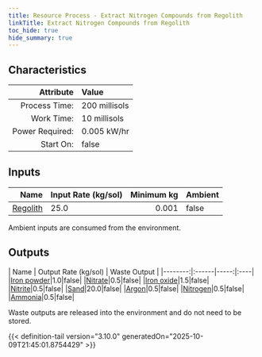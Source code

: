 ```yaml
---
title: Resource Process - Extract Nitrogen Compounds from Regolith
linkTitle: Extract Nitrogen Compounds from Regolith
toc_hide: true
hide_summary: true
---
```

<!-- This is generated by the MarsSim HelpGenertor, do not edit. -->

## Characteristics

| Attribute      | Value |
|--------:|:------|
|Process Time:|200 millisols|
|Work Time:|10 millisols|
|Power Required:|0.005 kW/hr|
|Start On:|false|

## Inputs
| Name      | Input Rate (kg/sol) | Minimum kg | Ambient |
|--------:|:------|-----:|:----|
|[Regolith](/docs/definitions/resource/regolith)|25.0|0.001|false|

Ambient inputs are consumed from the environment.

## Outputs
| Name      | Output Rate (kg/sol) | Waste Output |
|--------:|:------|-----:|:----|
|[Iron powder](/docs/definitions/resource/iron-powder)|1.0|false|
|[Nitrate](/docs/definitions/resource/nitrate)|0.5|false|
|[Iron oxide](/docs/definitions/resource/iron-oxide)|1.5|false|
|[Nitrite](/docs/definitions/resource/nitrite)|0.5|false|
|[Sand](/docs/definitions/resource/sand)|20.0|false|
|[Argon](/docs/definitions/resource/argon)|0.5|false|
|[Nitrogen](/docs/definitions/resource/nitrogen)|0.5|false|
|[Ammonia](/docs/definitions/resource/ammonia)|0.5|false|

Waste outputs are released into the environment and do not need to be stored.


{{< definition-tail version="3.10.0" generatedOn="2025-10-09T21:45:01.8754429" >}}



